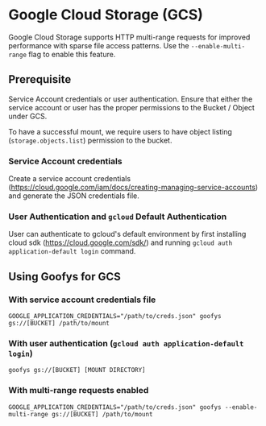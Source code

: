 # Google Cloud Storage (GCS)

Google Cloud Storage supports HTTP multi-range requests for improved performance with sparse file access patterns. Use the `--enable-multi-range` flag to enable this feature.

## Prerequisite

Service Account credentials or user authentication. Ensure that either the service account or user has the proper permissions to the Bucket / Object under GCS.

To have a successful mount, we require users to have object listing (`storage.objects.list`) permission to the bucket.

### Service Account credentials

Create a service account credentials (https://cloud.google.com/iam/docs/creating-managing-service-accounts) and generate the JSON credentials file.

### User Authentication and `gcloud` Default Authentication
User can authenticate to gcloud's default environment by first installing cloud sdk (https://cloud.google.com/sdk/) and running `gcloud auth application-default login` command.


## Using Goofys for GCS

### With service account credentials file
```
GOOGLE_APPLICATION_CREDENTIALS="/path/to/creds.json" goofys gs://[BUCKET] /path/to/mount
```

### With user authentication (`gcloud auth application-default login`)

```
goofys gs://[BUCKET] [MOUNT DIRECTORY]
```

### With multi-range requests enabled

```
GOOGLE_APPLICATION_CREDENTIALS="/path/to/creds.json" goofys --enable-multi-range gs://[BUCKET] /path/to/mount
```